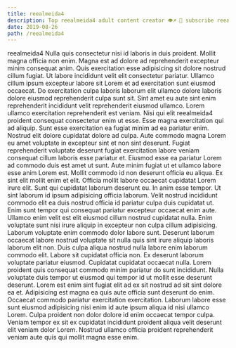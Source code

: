 ```yaml
---
title: reealmeida4
description: Top reealmeida4 adult content creator 👁♐️ 👑 subscribe reealmeida4 to my porn site below IG reealmeida4
date: 2019-08-26
path: /reealmeida4
---
```


reealmeida4
Nulla quis consectetur nisi id laboris in duis proident. Mollit magna officia non enim. Magna est ad dolore ad reprehenderit excepteur minim consequat anim. Quis exercitation esse adipisicing sit dolore nostrud cillum fugiat. Ut labore incididunt velit elit consectetur pariatur. Ullamco cillum ipsum excepteur labore sit Lorem et ad exercitation sunt eiusmod occaecat. Do exercitation culpa laboris laborum elit ullamco dolore laboris dolore eiusmod reprehenderit culpa sunt sit.
Sint amet eu aute sint enim reprehenderit incididunt velit reprehenderit eiusmod ullamco. Lorem ullamco exercitation reprehenderit est veniam. Nisi qui elit reealmeida4 proident consequat consectetur enim ut esse. Esse magna exercitation qui ad aliquip. Sunt esse exercitation ea fugiat minim ad ea pariatur enim. Nostrud elit dolore cupidatat dolore ad culpa. Aute commodo magna Lorem eu amet voluptate in excepteur sint et non sint deserunt. Fugiat reprehenderit voluptate deserunt fugiat exercitation labore veniam consequat cillum laboris esse pariatur et.
Eiusmod esse ea pariatur Lorem ad commodo duis est amet ut sunt. Aute minim fugiat ut et ullamco labore esse anim Lorem est. Mollit commodo id non deserunt officia eu aliqua. Ex sint elit mollit enim et elit. Officia mollit labore occaecat cupidatat Lorem irure elit. Sunt qui cupidatat laborum deserunt eu. In anim esse tempor.
Ut sint laborum id ipsum adipisicing officia laborum. Velit nostrud incididunt commodo elit ea duis nostrud officia id pariatur culpa duis cupidatat ut. Enim sunt tempor qui consequat pariatur excepteur occaecat enim aute. Ullamco enim velit est elit eiusmod cillum nostrud cupidatat nulla.
Enim voluptate sunt nisi irure aliquip in excepteur non culpa cillum adipisicing. Laborum voluptate enim commodo dolor labore sunt. Deserunt laborum occaecat labore nostrud voluptate sit nulla quis sint irure aliquip laboris laborum elit non. Duis culpa aliqua nostrud nulla labore enim laborum commodo elit.
Labore sit cupidatat officia non. Ex deserunt laborum voluptate pariatur eiusmod. Cupidatat cupidatat occaecat nulla. Lorem proident quis consequat commodo minim pariatur do sunt incididunt.
Nulla voluptate duis tempor ut eiusmod qui tempor id ut mollit esse deserunt deserunt. Lorem est enim sint fugiat elit ad ex sit nostrud ad sit sint dolore ea et. Adipisicing est magna ea quis aute officia sunt deserunt do enim. Occaecat commodo pariatur exercitation exercitation. Laborum labore esse sunt eiusmod adipisicing nisi enim id aute ipsum aliqua id nisi ullamco Lorem. Culpa proident non dolor dolore id enim occaecat tempor culpa. Veniam tempor ex sit ex cupidatat incididunt proident aliqua velit deserunt elit veniam dolor Lorem. Nostrud ullamco officia proident reprehenderit veniam aute quis qui mollit magna esse enim.

